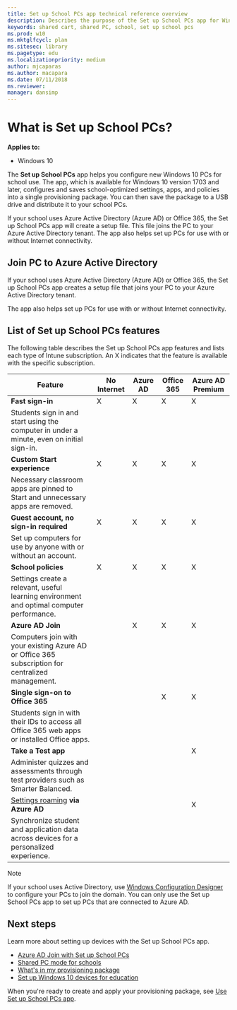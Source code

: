 ```yaml
---
title: Set up School PCs app technical reference overview
description: Describes the purpose of the Set up School PCs app for Windows 10 devices.
keywords: shared cart, shared PC, school, set up school pcs
ms.prod: w10
ms.mktglfcycl: plan
ms.sitesec: library
ms.pagetype: edu
ms.localizationpriority: medium
author: mjcaparas
ms.author: macapara
ms.date: 07/11/2018
ms.reviewer: 
manager: dansimp
---
```


What is Set up School PCs?
=================================================

**Applies to:**

-   Windows 10

The **Set up School PCs** app helps you configure new Windows 10 PCs for school use. The
app, which is available for Windows 10 version 1703 and later, configures and saves
school-optimized settings, apps, and policies into a single provisioning package. You can then save the package to a USB drive and distribute it to your school PCs. 

If your school uses Azure Active Directory (Azure AD) or Office 365, the Set up
School PCs app will create a setup file. This file joins the PC to your Azure Active Directory tenant. The app also helps set up PCs for use with or without Internet connectivity.  


## Join PC to Azure Active Directory
If your school uses Azure Active Directory (Azure AD) or Office 365, the Set up
School PCs app creates a setup file that joins your PC to your Azure Active
Directory tenant. 

The app also helps set up PCs for use with or without Internet connectivity.

## List of Set up School PCs features
The following table describes the Set up School PCs app features and lists each type of Intune subscription. An X indicates that the feature is available with the specific subscription.

| Feature                                                                                                                                                                                                                                                               | No Internet | Azure AD | Office 365 | Azure AD Premium |
|-----------------------------------------------------------------------------------------------------------------------------------------------------------------------------------------------------------------------------------------------------------------------|-------------|----------|------------|------------------|
| **Fast sign-in**                                                                                                                                                                                                                                                      | X           | X        | X          | X                |
| Students sign in and start using the computer in under a minute, even on initial sign-in.                                                                                                                                                             |             |          |            |                  |
| **Custom Start experience**                                                                                                                                                                                                                                           | X           | X        | X          | X                |
| Necessary classroom apps are pinned to Start and unnecessary apps are removed.                                                                                                                                                                                         |             |          |            |                  |
| **Guest account, no sign-in required**                                                                                                                                                                                                                                | X           | X        | X          | X                |
| Set up computers for use by anyone with or without an account.                                                                                                                                                                         |             |          |            |                  |
| **School policies**                                                                                                                                                                                                                                                   | X           | X        | X          | X                |
| Settings create a relevant, useful learning environment and optimal computer performance.                                                                                                                                                                |             |          |            |                  |
| **Azure AD Join**                                                                                                                                                                                                                                                     |             | X        | X          | X                |
| Computers join with your existing Azure AD or Office 365 subscription for centralized management.                                                                                                                                                                      |             |          |            |                  |
| **Single sign-on to Office 365**                                                                                                                                                                                                                                      |             |          | X          | X                |
| Students sign in with their IDs to access all Office 365 web apps or installed Office apps.                                                                                                                                                            |             |          |            |                  |
| **Take a Test app**                                                                                                                                                                                                                                                     |             |          |            | X                |
| Administer quizzes and assessments through test providers such as Smarter Balanced.                                                                                                                                      |             |          |            |                  |
| [Settings roaming](https://azure.microsoft.com/documentation/articles/active-directory-windows-enterprise-state-roaming-overview/) **via Azure AD**                                                                                                             |             |          |            | X                |
| Synchronize student and application data across devices for a personalized experience.                                                                                                                                                          |             |          |            |                  |

> [!NOTE]
>   If your school uses Active Directory, use [Windows Configuration
>   Designer](set-up-students-pcs-to-join-domain.md) 
>   to configure your PCs to join the domain. You can only use the Set up School
>   PCs app to set up PCs that are connected to Azure AD.



## Next steps  
Learn more about setting up devices with the Set up School PCs app.  
* [Azure AD Join with Set up School PCs](set-up-school-pcs-azure-ad-join.md)
* [Shared PC mode for schools](set-up-school-pcs-shared-pc-mode.md)
* [What's in my provisioning package](set-up-school-pcs-provisioning-package.md)
* [Set up Windows 10 devices for education](set-up-windows-10.md) 

When you're ready to create and apply your provisioning package, see [Use Set up School PCs app](use-set-up-school-pcs-app.md).








